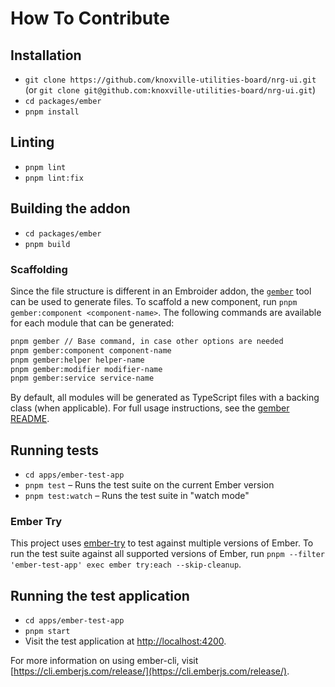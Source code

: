 # How To Contribute

## Installation

- `git clone https://github.com/knoxville-utilities-board/nrg-ui.git` (or `git clone git@github.com:knoxville-utilities-board/nrg-ui.git`)
- `cd packages/ember`
- `pnpm install`

## Linting

- `pnpm lint`
- `pnpm lint:fix`

## Building the addon

- `cd packages/ember`
- `pnpm build`

### Scaffolding

Since the file structure is different in an Embroider addon, the [`gember`](https://github.com/bertdeblock/gember) tool can be used to generate files. To scaffold a new component, run `pnpm gember:component <component-name>`. The following commands are available for each module that can be generated:

```sh
pnpm gember // Base command, in case other options are needed
pnpm gember:component component-name
pnpm gember:helper helper-name
pnpm gember:modifier modifier-name
pnpm gember:service service-name
```

By default, all modules will be generated as TypeScript files with a backing class (when applicable). For full usage instructions, see the [gember README](https://github.com/bertdeblock/gember?tab=readme-ov-file#usage).

## Running tests

- `cd apps/ember-test-app`
- `pnpm test` – Runs the test suite on the current Ember version
- `pnpm test:watch` – Runs the test suite in "watch mode"

### Ember Try

This project uses [ember-try](https://github.com/ember-cli/ember-try) to test against multiple versions of Ember. To run the test suite against all supported versions of Ember, run `pnpm --filter 'ember-test-app' exec ember try:each --skip-cleanup`.

## Running the test application

- `cd apps/ember-test-app`
- `pnpm start`
- Visit the test application at [http://localhost:4200](http://localhost:4200).

For more information on using ember-cli, visit [https://cli.emberjs.com/release/](https://cli.emberjs.com/release/).
